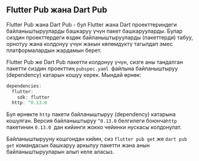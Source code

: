 ## Flutter Pub жана Dart Pub

Flutter Pub жана Dart Pub - бул Flutter жана Dart проекттериндеги байланыштырууларды башкаруу үчүн пакет башкарууларды. Булар сиздин проекттердеги өздөк байланыштырууларды (пакеттерди) табуу, орнотуу жана колдонуу үчүн жакын көлөмдүктү тагылдап эмес платформалардын жардамын берет.

Flutter Pub же Dart Pub пакетти колдонуу үчүн, сизге аны тандалган пакетти сиздин проекттиң `pubspec.yaml `файлына байланыштыруу (dependency) катарын кошуу керек. Мындай өрнөк:
```dart
dependencies:
  flutter:
    sdk: flutter
  http: ^0.13.0
```
Бул өрнөкте `http` пакети байланыштыруу (dependency) катарына кошулган. Версия байланыштыруу `^0.13.0` белгилеги боюнча`http `пакетинин `0.13.0 `дан кийинги жокко чейинки нускасы колдонулат.

Байланыштырууну кошгондан кийин, сиз `flutter pub get` же `dart pub get` командасын башкаруу аркылуу пакетти жана анын байланыштырууларын алып келе аласыз.
